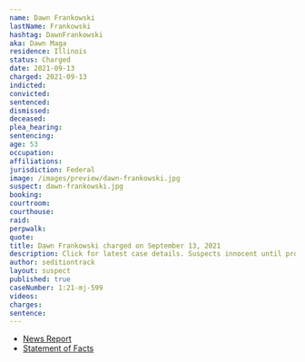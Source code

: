 ```yaml
---
name: Dawn Frankowski
lastName: Frankowski
hashtag: DawnFrankowski
aka: Dawn Maga
residence: Illinois
status: Charged
date: 2021-09-13
charged: 2021-09-13
indicted:
convicted:
sentenced:
dismissed:
deceased:
plea_hearing:
sentencing:
age: 53
occupation:
affiliations:
jurisdiction: Federal
image: /images/preview/dawn-frankowski.jpg
suspect: dawn-frankowski.jpg
booking:
courtroom:
courthouse:
raid:
perpwalk:
quote:
title: Dawn Frankowski charged on September 13, 2021
description: Click for latest case details. Suspects innocent until proven guilty.
author: seditiontrack
layout: suspect
published: true
caseNumber: 1:21-mj-599
videos:
charges:
sentence:
---
```

- [News Report](https://chicago.suntimes.com/crime/2021/9/21/22686870/like-going-shopping-mall-two-arrested-suburbs-alleged-role-us-capitol-breach)
- [Statement of Facts](https://www.justice.gov/usao-dc/case-multi-defendant/file/1434616/download)
